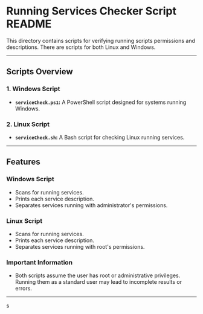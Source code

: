 # **Running Services Checker Script README**

This directory contains scripts for verifying running scripts permissions and descriptions. There are scripts for both Linux and Windows.

---

## **Scripts Overview**

### **1. Windows Script**

- **`serviceCheck.ps1`:** A PowerShell script designed for systems running Windows.

### **2. Linux Script**

- **`serviceCheck.sh`:** A Bash script for checking Linux running services.

---

## **Features**

### **Windows Script**

- Scans for running services.
- Prints each service description.
- Separates services running with administrator's permissions.

### **Linux Script**

- Scans for running services.
- Prints each service description.
- Separates services running with root's permissions.

### Important Information

- Both scripts assume the user has root or administrative privileges. Running them as a standard user may lead to incomplete results or errors.

---
s